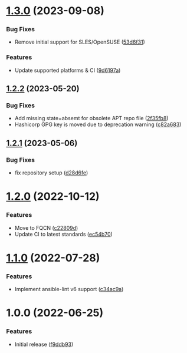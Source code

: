 # [1.3.0](https://github.com/de-it-krachten/ansible-role-hashicorp/compare/v1.2.2...v1.3.0) (2023-09-08)


### Bug Fixes

* Remove initial support for SLES/OpenSUSE ([53d6f31](https://github.com/de-it-krachten/ansible-role-hashicorp/commit/53d6f31eee7bc66c9e3cb1f03c67addd6be14d3a))


### Features

* Update supported platforms & CI ([9d6197a](https://github.com/de-it-krachten/ansible-role-hashicorp/commit/9d6197adb50d66506c21df4ebc2660cfc99c6ab4))

## [1.2.2](https://github.com/de-it-krachten/ansible-role-hashicorp/compare/v1.2.1...v1.2.2) (2023-05-20)


### Bug Fixes

* Add missing state=absemt for obsolete APT repo file ([2f35fb8](https://github.com/de-it-krachten/ansible-role-hashicorp/commit/2f35fb8ff4ddc0edbd58770a6b9860b8fd7842de))
* Hashicorp GPG key is moved due to deprecation warning ([c82a683](https://github.com/de-it-krachten/ansible-role-hashicorp/commit/c82a683f0fe11ca55ca557146db61d1212971dee))

## [1.2.1](https://github.com/de-it-krachten/ansible-role-hashicorp/compare/v1.2.0...v1.2.1) (2023-05-06)


### Bug Fixes

* fix repository setup ([d28d6fe](https://github.com/de-it-krachten/ansible-role-hashicorp/commit/d28d6fe2433fc4470b9963f55b07c08b13ff958f))

# [1.2.0](https://github.com/de-it-krachten/ansible-role-hashicorp/compare/v1.1.0...v1.2.0) (2022-10-12)


### Features

* Move to FQCN ([c22809d](https://github.com/de-it-krachten/ansible-role-hashicorp/commit/c22809d2f4ead69a9dc412699e7a4d3057e804e5))
* Update CI to latest standards ([ec54b70](https://github.com/de-it-krachten/ansible-role-hashicorp/commit/ec54b70422b84e8b833c14ec3fb712b4a268d82c))

# [1.1.0](https://github.com/de-it-krachten/ansible-role-hashicorp/compare/v1.0.0...v1.1.0) (2022-07-28)


### Features

* Implement ansible-lint v6 support ([c34ac9a](https://github.com/de-it-krachten/ansible-role-hashicorp/commit/c34ac9a547b793e5c754cabe95f0eea9865135b3))

# 1.0.0 (2022-06-25)


### Features

* Initial release ([f9ddb93](https://github.com/de-it-krachten/ansible-role-hashicorp/commit/f9ddb93ffd2689a3ec95c4a5fa5d1702078729ed))
